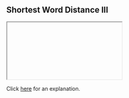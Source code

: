 ##  Shortest Word Distance III 

<iframe></iframe>

Click [here](Explanation.md) for an explanation.

